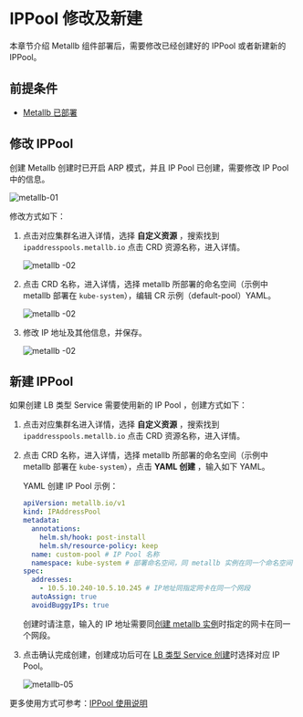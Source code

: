 # IPPool 修改及新建

本章节介绍 Metallb 组件部署后，需要修改已经创建好的 IPPool 或者新建新的 IPPool。

## 前提条件

- [Metallb 已部署](install.md)

## 修改 IPPool 

创建 Metallb 创建时已开启 ARP 模式，并且 IP Pool 已创建，需要修改 IP Pool 中的信息。

![metallb-01](../../images/metallb-01.jpg) 

修改方式如下：

1. 点击对应集群名进入详情，选择 **自定义资源** ，搜索找到 `ipaddresspools.metallb.io` 点击 CRD 资源名称，进入详情。

    ![metallb -02](../../images/metallb-02.jpg)

2. 点击 CRD 名称，进入详情，选择 metallb 所部署的命名空间（示例中 metallb 部署在 `kube-system`），编辑 CR 示例（default-pool）YAML。

    ![metallb -02](../../images/metallb-03.jpg)

3. 修改 IP 地址及其他信息，并保存。

    ![metallb -02](../../images/metallb-04.jpg)

## 新建 IPPool 

如果创建 LB 类型 Service 需要使用新的 IP Pool ，创建方式如下：

1. 点击对应集群名进入详情，选择 **自定义资源** ，搜索找到 `ipaddresspools.metallb.io` 点击 CRD 资源名称，进入详情。

2. 点击 CRD 名称，进入详情，选择 metallb 所部署的命名空间（示例中 metallb 部署在 `kube-system`），点击 **YAML 创建** ，输入如下 YAML。

    YAML 创建 IP Pool 示例：

    ```yaml
    apiVersion: metallb.io/v1
    kind: IPAddressPool
    metadata:
      annotations:
        helm.sh/hook: post-install
        helm.sh/resource-policy: keep
      name: custom-pool # IP Pool 名称
      namespace: kube-system # 部署命名空间，同 metallb 实例在同一个命名空间
    spec:
      addresses:
        - 10.5.10.240-10.5.10.245 # IP地址同指定网卡在同一个网段
      autoAssign: true
      avoidBuggyIPs: true
    ```

    创建时请注意，输入的 IP 地址需要同[创建 metallb 实例](install.md)时指定的网卡在同一个网段。

4. 点击确认完成创建，创建成功后可在 [LB 类型 Service 创建](../../../kpanda/user-guide/network/create-services.md)时选择对应 IP Pool。

    ![metallb-05](../../images/metallb-05.jpg)

更多使用方式可参考：[IPPool 使用说明](usage.md)
